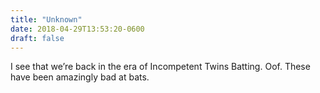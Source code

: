 ```yaml
---
title: "Unknown"
date: 2018-04-29T13:53:20-0600
draft: false
---
```


I see that we’re back in the era of Incompetent Twins Batting. Oof. These have been amazingly bad at bats.
